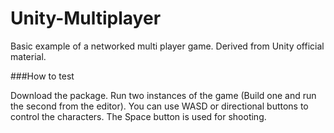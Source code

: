 # Unity-Multiplayer

Basic example of a networked multi player game. Derived from Unity official material. 

###How to test

Download the package. Run two instances of the game (Build one and run the second from the editor). You can use WASD or directional buttons to control the characters. The Space button is used for shooting. 
